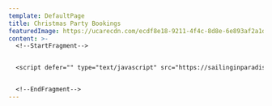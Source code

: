 ```yaml
---
template: DefaultPage
title: Christmas Party Bookings
featuredImage: https://ucarecdn.com/ecdf8e18-9211-4f4c-8d8e-6e893af2a1d7/
content: >-
  <!--StartFragment-->


  <script defer="" type="text/javascript" src="https://sailinginparadise.rezdy.com/pluginJs"></script> <iframe seamless="" width="100%" height="1000px" frameborder="0" class="rezdy" src="https://sailinginparadise.rezdy.com/catalog/285987/christmas-parties?iframe=true"></iframe>


  <!--EndFragment-->
---
```

